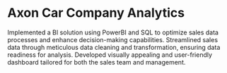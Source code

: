 # Axon Car Company Analytics
Implemented a BI solution using PowerBI and SQL to optimize sales data processes and enhance decision-making capabilities.
Streamlined sales data through meticulous data cleaning and transformation, ensuring data readiness for analysis.
Developed visually appealing and user-friendly dashboard tailored for both the sales team and management.
